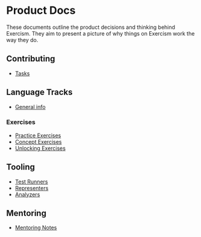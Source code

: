 # Product Docs

These documents outline the product decisions and thinking behind Exercism.
They aim to present a picture of why things on Exercism work the way they do.

## Contributing

- [Tasks](/docs/building/product/tasks)

## Language Tracks

- [General info](/docs/building/product/tracks)

### Exercises

- [Practice Exercises](/docs/building/product/practice-exercises)
- [Concept Exercises](/docs/building/product/concept-exercises)
- [Unlocking Exercises](/docs/building/product/unlocking-exercises)

## Tooling

- [Test Runners](/docs/building/product/test-runners)
- [Representers](/docs/building/product/representers)
- [Analyzers](/docs/building/product/analyzers)

## Mentoring

- [Mentoring Notes](/docs/building/product/mentoring-notes)

